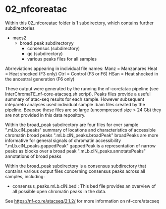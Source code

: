 # 02_nfcoreatac
Within this 02_nfcoreatac folder is 1 subdirectory, which contains further subdirectories

- macs2
  - broad_peak subdirectoryy
    - consensus (subdirectory)
    - qc (subdirectory)
    - various peaks files for all samples

Abrreviations appearing in individual file names: 
Manz = Manzanares
Heat = Heat shocked (F3 only)
Ctrl = Control (F3 or F6)
HSan = Heat shocked in the ancestral generation (F6 only)

These output were generated by the running the nf-core/atac pipeline (see InterChromaTE_nf-core-atacseq.sh script). Peaks files provide a useful summary of atac-seq results for each sample. However subsequent intepareto analyses used individual sample .bam files created by the pipeline. Beacuse these files are so large (uncompressed size > 24 Gb) they are not provided in this data repository.

Within the broad_peak subdirectory are four files  for ever sample
".mLb.clN_peaks" summary of locations and characteristics of accessible chromatin broad peaks
".mLb.clN_peaks.broadPeak" broadPeaks are more informative for general signals of chromatin accessibility
".mLb.clN_peaks.gappedPeak" gappedPeak is a representation of narrow peaks as blocks over a broad peak
".mLb.clN_peaks.annotatePeaks" annotations of broad peaks

Within the broad_peak subdirectory is a consensus subdirectory that contains various output files concerning consensus peaks across all samples, including:
- consensus_peaks.mLb.clN.bed : This bed file provides an overview of all possible open chromatin peaks in the data.

See https://nf-co.re/atacseq/2.1.2/ for more information on nf-core/atacseq
